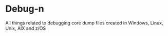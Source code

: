 # Debug-n
All things related to debugging core dump files created in Windows, Linux, Unix, AIX and z/OS
